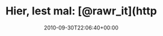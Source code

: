---
retweeted: false
source: <a href="http://twitter.com/download/iphone" rel="nofollow">Twitter for iPhone</a>
entities:
  hashtags: []
  symbols: []
  user_mentions:
  - name: Paula Jones
    screen_name: rawr_it
    indices:
    - '16'
    - '24'
    id_str: '3605869334'
    id: '3605869334'
  urls: []
display_text_range:
- '0'
- '103'
favorite_count: '0'
id_str: '26018999123'
truncated: false
retweet_count: '0'
id: '26018999123'
created_at: Thu Sep 30 22:06:40 +0000 2010
favorited: false
full_text: |-
  Hier, lest mal: [@rawr_it](https://twitter.com/rawr_it): Ich kenn mich da aus und so.
  http://bodensatz.wordpress.com/2010/09/30/h4rtz/
lang: de
tags:
- pesos:twitter
date: '2010-09-30T22:06:40+00:00'
src: https://twitter.com/bascht/status/26018999123
original_url: https://twitter.com/bascht/status/26018999123
type: twitter_tweet
text: |-
  Hier, lest mal: [@rawr_it](https://twitter.com/rawr_it): Ich kenn mich da aus und so.
  http://bodensatz.wordpress.com/2010/09/30/h4rtz/
title: 'Hier, lest mal: [@rawr_it](http'

---
